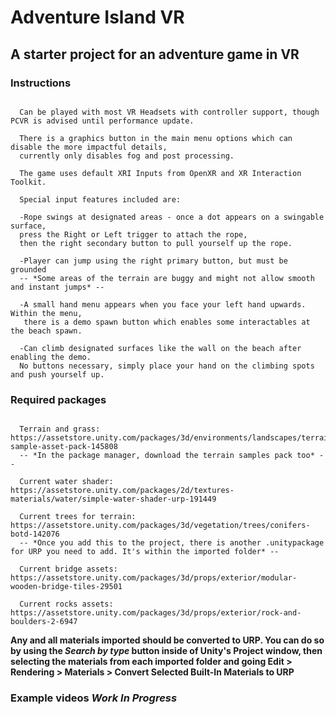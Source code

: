 # Adventure Island VR

## A starter project for an adventure game in VR

### Instructions

```

  Can be played with most VR Headsets with controller support, though PCVR is advised until performance update.

  There is a graphics button in the main menu options which can disable the more impactful details,
  currently only disables fog and post processing.

  The game uses default XRI Inputs from OpenXR and XR Interaction Toolkit.

  Special input features included are:

  -Rope swings at designated areas - once a dot appears on a swingable surface,
  press the Right or Left trigger to attach the rope,
  then the right secondary button to pull yourself up the rope.

  -Player can jump using the right primary button, but must be grounded
  -- *Some areas of the terrain are buggy and might not allow smooth and instant jumps* --

  -A small hand menu appears when you face your left hand upwards. Within the menu,
   there is a demo spawn button which enables some interactables at the beach spawn.

  -Can climb designated surfaces like the wall on the beach after enabling the demo.
  No buttons necessary, simply place your hand on the climbing spots and push yourself up.

```

### Required packages

```

  Terrain and grass: https://assetstore.unity.com/packages/3d/environments/landscapes/terrain-sample-asset-pack-145808
  -- *In the package manager, download the terrain samples pack too* --

  Current water shader: https://assetstore.unity.com/packages/2d/textures-materials/water/simple-water-shader-urp-191449

  Current trees for terrain: https://assetstore.unity.com/packages/3d/vegetation/trees/conifers-botd-142076
  -- *Once you add this to the project, there is another .unitypackage for URP you need to add. It's within the imported folder* --

  Current bridge assets: https://assetstore.unity.com/packages/3d/props/exterior/modular-wooden-bridge-tiles-29501

  Current rocks assets: https://assetstore.unity.com/packages/3d/props/exterior/rock-and-boulders-2-6947

```

**Any and all materials imported should be converted to URP. You can do so by using the *Search by type* button inside of Unity's Project window,
  then selecting the materials from each imported folder and going Edit > Rendering > Materials > Convert Selected Built-In Materials to URP**
  
### Example videos *Work In Progress*
